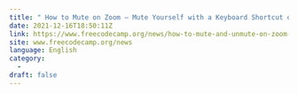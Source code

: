 ```yaml
---
title: " How to Mute on Zoom – Mute Yourself with a Keyboard Shortcut or a Press of a Button "
date: 2021-12-16T18:50:11Z
link: https://www.freecodecamp.org/news/how-to-mute-and-unmute-on-zoom-keyboard-shortcut/?utm_medium=RSS&utm_source=news.12bit.vn
site: www.freecodecamp.org/news
language: English
category:
  -   
draft: false
---
```

